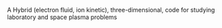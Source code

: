 A Hybrid (electron fluid, ion kinetic), three-dimensional, code for studying laboratory and space plasma problems
